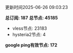 更新时间2025-06-26 09:03:23

**总订阅: 187**
**总节点: 45185**
- vless节点: 23183
- hysteria2节点: 4

**google ping有效节点: 172**
